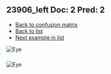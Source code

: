 ## 23906_left Doc: 2 Pred: 2
- [Back to confusion matrix](https://github.com/juliandewit/kaggle_retinopathy/blob/master/matrix.md)
- [Back to list](https://github.com/juliandewit/kaggle_retinopathy/blob/master/lists/22/list.md)
- [Next example in list](https://github.com/juliandewit/kaggle_retinopathy/blob/master/lists/22/23/23923_left.md)

![Eye](https://retinopaty.blob.core.windows.net/size1024/23906_left_2.jpeg)

### 

![Eye]()
